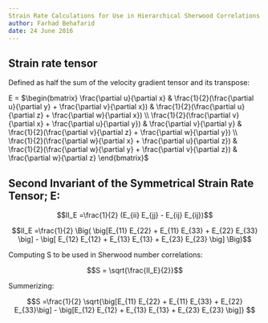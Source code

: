 ```yaml
---
Strain Rate Calculations for Use in Hierarchical Sherwood Correlations
author: Farhad Behafarid
date: 24 June 2016
---
```


## Strain rate tensor

Defined as half the sum of the velocity gradient tensor and its transpose:

E = $\begin{bmatrix}
\frac{\partial u}{\partial x}  							& \frac{1}{2}(\frac{\partial u}{\partial y} +  \frac{\partial v}{\partial x})   & \frac{1}{2}(\frac{\partial u}{\partial z} +  \frac{\partial w}{\partial x}) \\
\frac{1}{2}(\frac{\partial v}{\partial x} +  \frac{\partial u}{\partial y})     & \frac{\partial v}{\partial y} 						& \frac{1}{2}(\frac{\partial v}{\partial z} +  \frac{\partial w}{\partial y}) \\
\frac{1}{2}(\frac{\partial w}{\partial x} +  \frac{\partial u}{\partial z})   	& \frac{1}{2}(\frac{\partial w}{\partial y} +  \frac{\partial v}{\partial z})   & \frac{\partial w}{\partial z} 
\end{bmatrix}$


## Second Invariant of the Symmetrical Strain Rate Tensor; E:

~~~math
II_E =\frac{1}{2} (E_{ii} E_{jj} - E_{ij} E_{ij})
~~~

~~~math
II_E =\frac{1}{2} \Big( \big[E_{11} E_{22} + E_{11} E_{33} + E_{22} E_{33} \big]  - \big[ E_{12} E_{12} + E_{13} E_{13} + E_{23} E_{23} \big] \Big)
~~~

Computing S to be used in Sherwood number correlations:

~~~math
S = \sqrt{\frac{II_E}{2}}
~~~

Summerizing:
~~~math
S =\frac{1}{2}  \sqrt{\big[E_{11} E_{22} + E_{11} E_{33} + E_{22} E_{33}\big]  - \big[E_{12} E_{12} + E_{13} E_{13} + E_{23} E_{23} \big]} 
~~~



